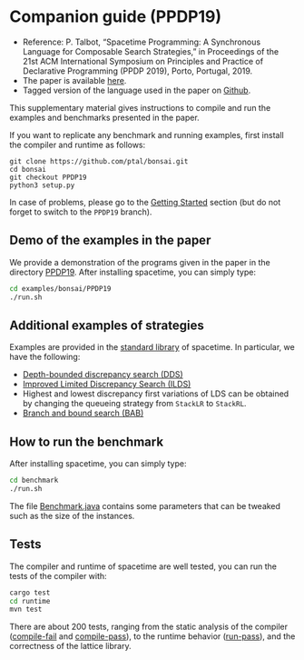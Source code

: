 # Companion guide (PPDP19)

* Reference: P. Talbot, “Spacetime Programming: A Synchronous Language for Composable Search Strategies,” in Proceedings of the 21st ACM International Symposium on Principles and Practice of Declarative Programming (PPDP 2019), Porto, Portugal, 2019.
* The paper is available [here](http://hyc.io/papers/ppdp2019.pdf).
* Tagged version of the language used in the paper on [Github](https://github.com/ptal/bonsai/tree/PPDP19).

This supplementary material gives instructions to compile and run the examples and benchmarks presented in the paper.

If you want to replicate any benchmark and running examples, first install the compiler and runtime as follows:

```
git clone https://github.com/ptal/bonsai.git
cd bonsai
git checkout PPDP19
python3 setup.py
```

In case of problems, please go to the [Getting Started](getting-started.html) section (but do not forget to switch to the `PPDP19` branch).

## Demo of the examples in the paper

We provide a demonstration of the programs given in the paper in the directory [PPDP19](https://github.com/ptal/bonsai/tree/PPDP19/examples/bonsai/PPDP19).
After installing spacetime, you can simply type:

```sh
cd examples/bonsai/PPDP19
./run.sh
```

## Additional examples of strategies

Examples are provided in the [standard library](https://github.com/ptal/bonsai/tree/master/libstd/src/main/java/bonsai) of spacetime.
In particular, we have the following:

* [Depth-bounded discrepancy search (DDS)](https://github.com/ptal/bonsai/blob/PPDP19/libstd/src/main/java/bonsai/strategies/DDS.bonsai.java)
* [Improved Limited Discrepancy Search (ILDS)](https://github.com/ptal/bonsai/blob/PPDP19/libstd/src/main/java/bonsai/strategies/ILDS.bonsai.java)
* Highest and lowest discrepancy first variations of LDS can be obtained by changing the queueing strategy from `StackLR` to `StackRL`.
* [Branch and bound search (BAB)](https://github.com/ptal/bonsai/blob/PPDP19/libstd/src/main/java/bonsai/cp/MaximizeBAB.bonsai.java)

## How to run the benchmark

After installing spacetime, you can simply type:

```sh
cd benchmark
./run.sh
```

The file [Benchmark.java](https://github.com/ptal/bonsai/blob/master/benchmark/src/main/java/benchmark/Benchmark.java) contains some parameters that can be tweaked such as the size of the instances.

## Tests

The compiler and runtime of spacetime are well tested, you can run the tests of the compiler with:

```sh
cargo test
cd runtime
mvn test
```

There are about 200 tests, ranging from the static analysis of the compiler ([compile-fail](https://github.com/ptal/bonsai/tree/master/data/test/compile-fail) and [compile-pass](https://github.com/ptal/bonsai/tree/master/data/test/compile-pass)), to the runtime behavior ([run-pass](https://github.com/ptal/bonsai/tree/master/data/test/run-pass)), and the correctness of the lattice library.
